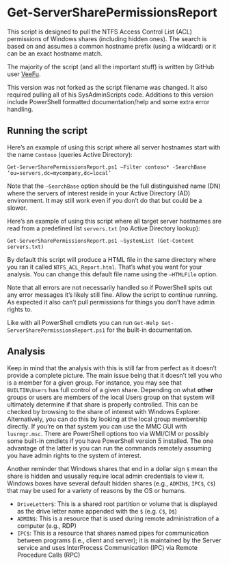 # Get-ServerSharePermissionsReport
This script is designed to pull the NTFS Access Control List (ACL) permissions of Windows shares (including hidden ones). The search is based on and assumes a common hostname prefix (using a wildcard) or it can be an exact hostname match.

The majority of the script (and all the important stuff) is written by GitHub user [VeeFu](https://github.com/VeeFu/SysAdminScripts/tree/master/SecurityReports).

This version was not forked as the script filename was changed.  It also required pulling all of his SysAdminScripts code. Additions to this version include PowerShell formatted documentation/help and some extra error handling.

## Running the script

Here’s an example of using this script where all server hostnames start with the name `Contoso` (queries Active Directory):
 
    Get-ServerSharePermissionsReport.ps1 –Filter contoso* -SearchBase ‘ou=servers,dc=mycompany,dc=local’

Note that the `–SearchBase` option should be the full distinguished name (DN) where the servers of interest reside in your Active Directory (AD) environment.  It may still work even if you don’t do that but could be a slower.

Here’s an example of using this script where all target server hostnames are read from a predefined list `servers.txt` (no Active Directory lookup):
 
    Get-ServerSharePermissionsReport.ps1 –SystemList (Get-Content servers.txt)

By default this script will produce a HTML file in the same directory where you ran it called `NTFS_ACL_Report.html`.  That’s what you want for your analysis. You can change this default file name using the `–HTMLFile` option.

Note that all errors are not necessarily handled so if PowerShell spits out any error messages it’s likely still fine.  Allow the script to continue running.  As expected it also can’t pull permissions for things you don’t have admin rights to.

Like with all PowerShell cmdlets you can run `Get-Help Get-ServerSharePermissionsReport.ps1` for the built-in documentation.

## Analysis

Keep in mind that the analysis with this is still far from perfect as it doesn’t provide a complete picture.  The main issue being that it doesn’t tell you who is a member for a given group.  For instance, you may see that `BUILTIN\Users` has full control of a given share.  Depending on what **other** groups or users are members of the local Users group on that system will ultimately determine if that share is properly controlled.  This can be checked by browsing to the share of interest with Windows Explorer.  Alternatively, you can do this by looking at the local group membership directly.  If you’re on that system you can use the MMC GUI with `lusrmgr.msc`.  There are PowerShell options too via WMI/CIM or possibly some built-in cmdlets if you have PowerShell version 5 installed.  The one advantage of the latter is you can run the commands remotely assuming you have admin rights to the system of interest.

Another reminder that Windows shares that end in a dollar sign `$` mean the share is hidden and ususally require local admin credentials to view it.  Windows boxes have several default hidden shares (e.g., `ADMIN$`, `IPC$`, `C$`) that may be used for a variety of reasons by the OS or humans.
* `DriveLetter$`: This is a shared root partition or volume that is displayed as the drive letter name appended with the `$` (e.g. `C$`, `D$`)
* `ADMIN$`: This is a resource that is used during remote administration of a computer (e.g., RDP)
* `IPC$`: This is a resource that shares named pipes for communication between programs (i.e., client and server); it is maintained by the Server service and uses InterProcess Communication (IPC) via Remote Procedure Calls (RPC)
